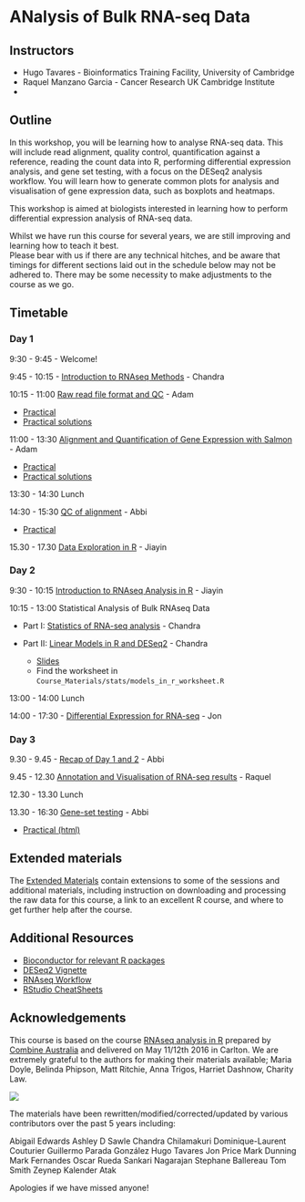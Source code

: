 # ANalysis of Bulk RNA-seq Data

## Instructors

* Hugo Tavares - Bioinformatics Training Facility, University of Cambridge
* Raquel Manzano Garcia - Cancer Research UK Cambridge Institute
* 


## Outline

In this workshop, you will be learning how to analyse RNA-seq data. This will
include read alignment, quality control, quantification against a reference,
reading the count data into R, performing differential expression analysis, and
gene set testing, with a focus on the DESeq2 analysis workflow. You will learn
how to generate common plots for analysis and visualisation of gene expression
data, such as boxplots and heatmaps.

This workshop is aimed at biologists interested in learning how to perform
differential expression analysis of RNA-seq data.

Whilst we have run this course for several years, we are still improving and learning how to
teach it best.  
Please bear with us if there are any technical hitches, and
be aware that timings for different sections laid out in the schedule below may
not be adhered to. There may be some necessity to make adjustments to the course
as we go.

## Timetable

### Day 1

9:30 - 9:45 - Welcome!

9:45 - 10:15 - [Introduction to RNAseq Methods](01_Introduction_to_RNAseq_Methods.html) - Chandra

10:15 - 11:00 [Raw read file format and QC](02_FastQC_introduction.html) - Adam
  - [Practical](02_FastQC_practical.html)  
  - [Practical solutions](02_FastQC_practical.Solutions.html)  

11:00 - 13:30 [Alignment and Quantification of Gene Expression with Salmon](03_Quantification_with_Salmon_introduction.html) - Adam
  - [Practical](03_Quantification_with_Salmon_practical.html)  
  - [Practical solutions](03_Quantification_with_Salmon_practical.Solutions.html)  
    
13:30 - 14:30 Lunch

14:30 - 15:30 [QC of alignment](04_Quality_Control_introduction.html) - Abbi
  - [Practical](04_Quality_Control_practical.html)

15.30 - 17.30 [Data Exploration in R](05_Data_Exploration.html) - Jiayin


### Day 2

<!-- Welcome Announcements - Abbi -->
9:30 - 10:15  [Introduction to RNAseq Analysis in R](06_Introduction_to_RNAseq_Analysis_in_R.html) - Jiayin

10:15 - 13:00 Statistical Analysis of Bulk RNAseq Data

- Part I: [Statistics of RNA-seq analysis](Bulk_RNAseq_Course_Base/additional_scripts_and_materials/RNA-seq_stats.pdf) - Chandra

- Part II: [Linear Models in R and DESeq2](07_Linear_Models.html) - Chandra
  - [Slides](Bulk_RNAseq_Course_Base/additional_scripts_and_materials/Statistical_models_in_R_DESeq2.pdf)  
  - Find the worksheet in `Course_Materials/stats/models_in_r_worksheet.R`  

13:00 - 14:00 Lunch

14:00 - 17:30 - [Differential Expression for RNA-seq](08_DE_analysis_with_DESeq2.html) - Jon


### Day 3

9.30 - 9.45 - [Recap of Day 1 and 2](Analysis_of_RNA-seq_data_day3recap.pdf) - Abbi

9.45 - 12.30 [Annotation and Visualisation of RNA-seq results](09_Annotation_and_Visualisation.html) - Raquel

12.30 - 13.30 Lunch

13.30 - 16:30  [Gene-set testing](10_Gene_set_testing_introduction.html) - Abbi
  - [Practical (html)](10_Gene_set_testing.html) 


## Extended materials

The [Extended Materials](Extended_index.md) contain extensions to some of the
sessions and additional materials, including instruction on downloading and
processing the raw data for this course, a link to an excellent R course, and
where to get further help after the course.

## Additional Resources

* [Bioconductor for relevant R packages](https://bioconductor.org/)
* [DESeq2 Vignette](https://bioconductor.org/packages/release/bioc/vignettes/DESeq2/inst/doc/DESeq2.html)  
* [RNAseq Workflow](http://master.bioconductor.org/packages/release/workflows/vignettes/rnaseqGene/inst/doc/rnaseqGene.html)  
* [RStudio CheatSheets](https://rstudio.com/resources/cheatsheets/)

## Acknowledgements

This course is based on the course [RNAseq analysis in
R](http://combine-australia.github.io/2016-05-11-RNAseq/) prepared by [Combine
Australia](https://combine.org.au/) and delivered on May 11/12th 2016 in
Carlton. We are extremely grateful to the authors for making their materials
available; Maria Doyle, Belinda Phipson, Matt Ritchie, Anna Trigos, Harriet
Dashnow, Charity Law.

![](Bulk_RNAseq_Course_Base/images/combine_banner_small.png)

The materials have been rewritten/modified/corrected/updated by various
contributors over the past 5 years including:

Abigail Edwards
Ashley D Sawle
Chandra Chilamakuri
Dominique-Laurent Couturier
Guillermo Parada González
Hugo Tavares
Jon Price
Mark Dunning
Mark Fernandes
Oscar Rueda
Sankari Nagarajan
Stephane Ballereau
Tom Smith
Zeynep Kalender Atak

Apologies if we have missed anyone!